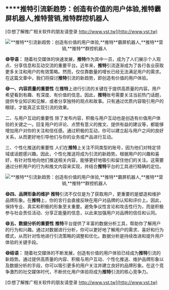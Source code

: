 ## ****推特**引流新趋势：创造有价值的用户体验,**推特**霸屏机器人,**推特**营销,**推特**群控机器人**

[😍想了解推广相关软件的朋友请登录 http://www.vst.tw](http://www.vst.tw)

 <center><img src="https://vst.tw/MP4/tuiguang/png/3.png" alt="**推特**引流新趋势：创造有价值的用户体验,**推特**霸屏机器人,**推特**营销,**推特**群控机器人"></center>

**😄导语：**
随着社交媒体的快速发展，**推特**作为其中一员，成为了人们展示个人观点、分享信息和互动交流的重要平台。近年来，**推特**引流逐渐成为了各行各业获取更多关注和用户的有效策略。然而，仅仅靠数量的增长已经无法满足用户的需求。在这篇文章中，我们将探讨**推特**引流的新趋势，即创造有价值的用户体验。

**😄一、内容质量的重要性**
在**推特**上进行引流的关键在于提供高质量的内容。用户希望看到有趣、有深度、有价值的信息。因此，**推特**账号需要关注当前热门话题，提供专业知识和见解，或者分享独特的观点和故事。只有通过优质内容吸引用户的眼球，才能真正实现引流的效果。

二、与用户互动的重要性
除了发布内容，积极与用户互动也是创造有价值用户体验的关键之一。回复用户的评论、点赞有意义的推文、提供有益的建议等，都能够增加用户对你的关注和信任感。通过积极的互动，你可以建立起与用户之间的良好关系，从而更好地引导他们与你的业务或产品进行互动。

三、个性化推送的重要性
人们在**推特**上关注不同类型的账号，因为他们对特定领域或话题感兴趣。因此，个性化推送将成为引流的新趋势。根据用户的兴趣和喜好，有针对性地向他们推送相关内容，能够更好地吸引和留住他们的关注。这需要通过分析用户的行为和推文内容来实现，并结合**推特**平台的工具进行精确的定位。

 <center><img src="https://vst.tw/MP4/tuiguang/png/2.png" alt="**推特**引流新趋势：创造有价值的用户体验,**推特**霸屏机器人,**推特**营销,**推特**群控机器人"></center>

**😄四、品牌形象的维护**
**推特**引流不仅仅是为了获取用户，更重要的是塑造和维护品牌形象。在**推特**上，你的言行会直接反映在用户对品牌的认知和评价上。因此，保持专业、真实和积极的形象至关重要。避免争议性言论和攻击性行为，而是积极参与社会责任活动、分享正能量的信息，以此来加强用户对品牌的信任和认同。

**😄五、数据分析的重要性**
**推特**平台提供了丰富的数据分析工具，帮助你了解用户的行为和兴趣。通过对数据进行分析，你可以更好地了解用户的需求、喜好和行为模式，从而针对性地进行引流策略的调整和优化。数据分析是持续改进和提升用户体验的关键手段。

**😄结语：**
随着社交媒体的不断发展，创造有价值的用户体验已经成为**推特**引流的新趋势。通过提供高质量的内容、积极与用户互动、个性化推送、维护品牌形象以及数据分析的手段，你可以吸引更多的用户关注并建立良好的品牌形象。在这个竞争激烈的社交媒体时代，不断优化用户体验将成为**推特**引流的核心竞争力。

[😍想了解推广相关软件的朋友请登录 http://www.vst.tw](http://www.vst.tw)



